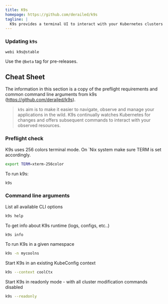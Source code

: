 ```yaml
---
title: K9s
homepage: https://github.com/derailed/k9s
tagline: |
  K9s provides a terminal UI to interact with your Kubernetes clusters
---
```


### Updating `k9s`

`webi k9s@stable`

Use the `@beta` tag for pre-releases.

## Cheat Sheet

The information in this section is a copy of the preflight requirements and
common command line arguments from k9s (https://github.com/derailed/k9s).

> `k9s` aim is to make it easier to navigate, observe and manage your
> applications in the wild. K9s continually watches Kubernetes for changes and
> offers subsequent commands to interact with your observed resources.

### Preflight check

K9s uses 256 colors terminal mode. On `Nix system make sure TERM is set
accordingly.

```bash
export TERM=xterm-256color
```

To run k9s:

```bash
k9s
```

### Command line arguments

List all available CLI options

```bash
k9s help
```

To get info about K9s runtime (logs, configs, etc..)

```bash
k9s info
```

To run K9s in a given namespace

```bash
k9s -n mycoolns
```

Start K9s in an existing KubeConfig context

```bash
k9s --context coolCtx
```

Start K9s in readonly mode - with all cluster modification commands disabled

```bash
k9s --readonly
```
